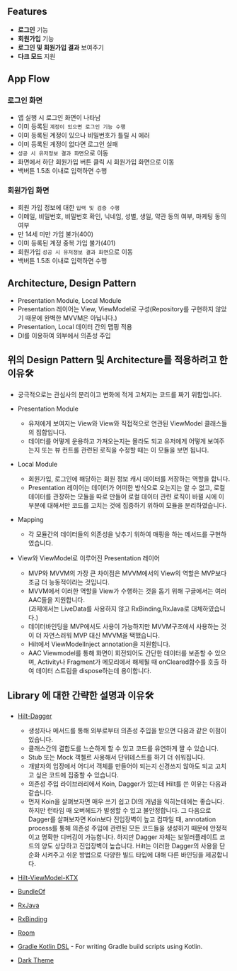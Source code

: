 ## Features
- **로그인** 기능
- **회원가입** 기능
- **로그인 및 회원가입 결과** 보여주기
- **다크 모드** 지원

## App Flow
### 로그인 화면
- 앱 실행 시 로그인 화면이 나타남
- 이미 등록된 `계정이 있으면 로그인 기능 수행`
- 이미 등록된 계정이 있으나 비밀번호가 틀릴 시 에러
- 이미 등록된 계정이 없다면 로그인 실패
- `성공 시 유저정보 결과 화면`으로 이동
- 화면에서 하단 회원가입 버튼 클릭 시 회원가입 화면으로 이동
- 백버튼 1.5초 이내로 입력하면 수행

### 회원가입 화면
- 회원 가입 정보에 대한 `입력 및 검증 수행`
- 이메일, 비밀번호, 비밀번호 확인, 닉네임, 성별, 생일, 약관 동의 여부, 마케팅 동의 여부
- 만 14세 미만 가입 불가(400)
- 이미 등록된 계정 중복 가입 불가(401)
- 회원가입 `성공 시 유저정보 결과 화면`으로 이동
- 백버튼 1.5초 이내로 입력하면 수행

## Architecture, Design Pattern
- Presentation Module, Local Module
- Presentation 레이어는 View, ViewModel로 구성(Repository를 구현하지 않았기 때문에 완벽한 MVVM은 아닙니다.)
- Presentation, Local 데이터 간의 맵핑 적용
- DI를 이용하여 외부에서 의존성 주입

## 위의 Design Pattern 및 Architecture를 적용하려고 한 이유🛠
- 궁극적으로는 관심사의 분리이고 변화에 적게 고쳐지는 코드를 짜기 위함입니다.

- Presentation Module
  - 유저에게 보여지는 View와 View와 직접적으로 연관된 ViewModel 클래스들의 집합입니다.
  - 데이터를 어떻게 운용하고 가져오는지는 몰라도 되고 유저에게 어떻게 보여주는지 또는 뷰 컨트롤 관련된 로직을 수정할 때는 이 모듈을 보면 됩니다.
  
- Local Module
  - 회원가입, 로그인에 해당하는 회원 정보 캐시 데이터를 저장하는 역할을 합니다.
  - Presentation 레이어는 데이터가 어떠한 방식으로 오는지는 알 수 없고, 로컬 데이터를 관장하는 모듈을 따로 만들어 로컬 데이터 관련 로직이 바뀔 시에 이 부분에 대해서만 코드를 고치는 것에 집중하기 위하여 모듈을 분리하였습니다. 
  
- Mapping
  - 각 모듈간의 데이터들의 의존성을 낮추기 위하여 매핑을 하는 메서드를 구현하였습니다.
  
- View와 ViewModel로 이루어진 Presentation 레이어
  - MVP와 MVVM의 가장 큰 차이점은 MVVM에서의 View의 역할은 MVP보다 조금 더 능동적이라는 것입니다.
  - MVVM에서 이러한 역할을 View가 수행하는 것을 돕기 위해 구글에서는 여러 AAC들을 지원합니다.</br>(과제에서는 LiveData를 사용하지 않고 RxBinding,RxJava로 대체하였습니다.)
  - 데이터바인딩을 MVP에서도 사용이 가능하지만 MVVM구조에서 사용하는 것이 더 자연스러워 MVP 대신 MVVM을 택했습니다.
  - Hilt에서 ViewModelInject annotation을 지원합니다.
  - AAC Viewmodel를 통해 화면이 회전되어도 간단한 데이터를 보존할 수 있으며, Activity나 Fragment가 메모리에서 해제될 때 onCleared함수를 호출 하여 데이터 스트림을 dispose하는데 용이합니다.
  
## Library 에 대한 간략한 설명과 이유🛠
- [Hilt-Dagger](https://developer.android.com/training/dependency-injection/hilt-android?hl=ko)</br>
  - 생성자나 메서드를 통해 외부로부터 의존성 주입을 받으면 다음과 같은 이점이 있습니다.
  - 클래스간의 결합도를 느슨하게 할 수 있고 코드를 유연하게 짤 수 있습니다.
  - Stub 또는 Mock 객첼르 사용해서 단위테스트를 하기 더 쉬워집니다.
  - 개발자의 입장에서 어디서 객체를 만들어야 되는지 신경쓰지 않아도 되고 고치고 싶은 코드에 집중할 수 있습니다.
  - 의존성 주입 라이브러리에서 Koin, Dagger가 있는데 Hilt를 쓴 이유는 다음과 같습니다.
  - 먼저 Koin을 살펴보자면 매우 쓰기 쉽고 DI의 개념을 익히는데에는 좋습니다. 하지만 런타임 때 오버헤드가 발생할 수 있고 불안정합니다. 그 다음으로 Dagger를 살펴보자면 Koin보다 진입장벽이 높고 컴파일 때, annotation process를 통해 의존성 주입에 관련된 모든 코드들을 생성하기 때문에 안정적이고 명확한 디버깅이 가능합니다. 하지만 Dagger 자체는 보일러플레이트 코드의 양도 상당하고 진입장벽이 높습니다. Hilt는 이러한 Dagger의 사용을 단순화 시켜주고 쉬운 방법으로 다양한 빌드 타입에 대해 다른 바인딩을 제공합니다.
    
 
- [Hilt-ViewModel-KTX](https://developer.android.com/kotlin/ktx)

- [BundleOf](https://developer.android.com/kotlin/ktx/extensions-list?hl=ko)

- [RxJava](https://kotlinlang.org/docs/reference/coroutines-overview.html)

- [RxBinding](https://github.com/JakeWharton/RxBinding)  

- [Room](https://developer.android.com/topic/libraries/architecture/room)

- [Gradle Kotlin DSL](https://docs.gradle.org/current/userguide/kotlin_dsl.html) - For writing Gradle build scripts using Kotlin.

- [Dark Theme](https://developer.android.com/guide/topics/ui/look-and-feel/darktheme)
